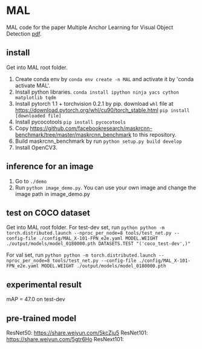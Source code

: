 # MAL
MAL code for the paper Multiple Anchor Learning for Visual Object Detection [pdf](https://arxiv.org/abs/1912.02252).


## install
Get into MAL root folder.
1. Create conda env by `conda env create -n MAL` and activate it by 'conda activate MAL'.
2. Install python libraries.
`conda install ipython ninja yacs cython matplotlib tqdm`
3. Install pytorch 1.1 + torchvision 0.2.1 by pip.
download `whl` file at https://download.pytorch.org/whl/cu90/torch_stable.html
`pip install [downloaded file]`
4. Install pycocotools
`pip install pycocotools`
5. Copy https://github.com/facebookresearch/maskrcnn-benchmark/tree/master/maskrcnn_benchmark to this repository.
6. Build maskrcnn_benchmark by run `python setup.py build develop`
7. Install OpenCV3.

## inference for an image
1. Go to `./demo`
2. Run `python image_demo.py`. You can use your own image and change the image path in image_demo.py

## test on COCO dataset
Get into MAL root folder.
For test-dev set, run
`python python -m torch.distributed.launch --nproc_per_node=8 tools/test_net.py --config-file ./config/MAL_X-101-FPN_e2e.yaml MODEL.WEIGHT ./output/models/model_0180000.pth DATASETS.TEST "('coco_test-dev',)"`

For val set, run
`python python -m torch.distributed.launch --nproc_per_node=8 tools/test_net.py --config-file ./config/MAL_X-101-FPN_e2e.yaml MODEL.WEIGHT ./output/models/model_0180000.pth`

## experimental result
mAP = 47.0 on test-dev

## pre-trained model
ResNet50: https://share.weiyun.com/5kcZju5
ResNet101: https://share.weiyun.com/5gtr6Ho
ResNext101: 
